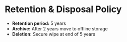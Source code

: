 # Retention & Disposal Policy

- **Retention period:** 5 years  
- **Archive:** After 2 years move to offline storage  
- **Deletion:** Secure wipe at end of 5 years
